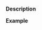 **Description**



<!-- A clear and concise description of what this pull request solves. -->
<!-- If your change is non-trivial, please include a description of how the
new logic works, and why you decided to solve it the way you did. -->

<!-- **Issue**

Fixes: -->

**Example**



<!-- (optional) A sandbox, GIF or video showing the old and new behaviors after this
pullrequest is merged. Or a code sample showing the usage of a new API. -->

